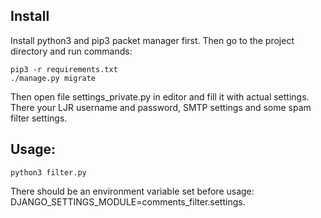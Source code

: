 ## Install
Install python3 and pip3 packet manager first.
Then go to the project directory and run commands:
```
pip3 -r requirements.txt
./manage.py migrate
```
Then open file settings_private.py in editor and fill it with actual settings.
There your LJR username and password, SMTP settings and some spam filter settings.

## Usage: 
```
python3 filter.py
```
There should be an environment variable set before usage: DJANGO_SETTINGS_MODULE=comments_filter.settings.
